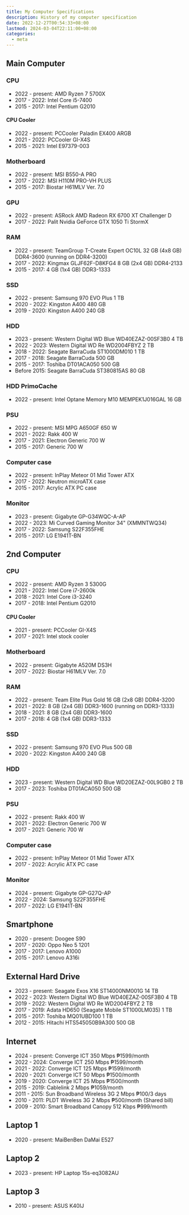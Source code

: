 ```yaml
---
title: My Computer Specifications
description: History of my computer specification
date: 2022-12-27T00:54:33+08:00
lastmod: 2024-03-04T22:11:00+08:00
categories:
  - meta
---
```

## Main Computer
### CPU
* 2022 - present: AMD Ryzen 7 5700X
* 2017 - 2022: Intel Core i5-7400
* 2015 - 2017: Intel Pentium G2010

#### CPU Cooler
* 2022 - present: PCCooler Paladin EX400 ARGB
* 2021 - 2022: PCCooler GI-X4S
* 2015 - 2021: Intel E97379-003

### Motherboard
* 2022 - present: MSI B550-A PRO
* 2017 - 2022: MSI H110M PRO-VH PLUS
* 2015 - 2017: Biostar H61MLV Ver. 7.0

### GPU
* 2022 - present: ASRock AMD Radeon RX 6700 XT Challenger D
* 2017 - 2022: Palit Nvidia GeForce GTX 1050 Ti StormX

### RAM
* 2022 - present: TeamGroup T-Create Expert OC10L 32 GB (4x8 GB) DDR4-3600 (running on DDR4-3200)
* 2017 - 2022: Kingmax GLJF62F-D8KFG4 8 GB (2x4 GB) DDR4-2133
* 2015 - 2017: 4 GB (1x4 GB) DDR3-1333

### SSD
* 2022 - present: Samsung 970 EVO Plus 1 TB
* 2020 - 2022: Kingston A400 480 GB
* 2019 - 2020: Kingston A400 240 GB

### HDD
* 2023 - present: Western Digital WD Blue WD40EZAZ-00SF3B0 4 TB
* 2022 - 2023: Western Digital WD Re WD2004FBYZ 2 TB
* 2018 - 2022: Seagate BarraCuda ST1000DM010 1 TB
* 2017 - 2018: Seagate BarraCuda 500 GB
* 2015 - 2017: Toshiba DT01ACA050 500 GB
* Before 2015: Seagate BarraCuda ST380815AS 80 GB

### HDD PrimoCache
* 2022 - present: Intel Optane Memory M10 MEMPEK1J016GAL 16 GB

### PSU
* 2022 - present: MSI MPG A650GF 650 W
* 2021 - 2022: Rakk 400 W
* 2017 - 2021: Electron Generic 700 W
* 2015 - 2017: Generic 700 W

### Computer case
* 2022 - present: InPlay Meteor 01 Mid Tower ATX
* 2017 - 2022: Neutron microATX case
* 2015 - 2017: Acrylic ATX PC case

### Monitor
* 2023 - present: Gigabyte GP-G34WQC-A-AP
* 2022 - 2023: Mi Curved Gaming Monitor 34" (XMMNTWQ34)
* 2017 - 2022: Samsung S22F355FHE
* 2015 - 2017: LG E1941T-BN

## 2nd Computer
### CPU
* 2022 - present: AMD Ryzen 3 5300G
* 2021 - 2022: Intel Core i7-2600k
* 2018 - 2021: Intel Core i3-3240
* 2017 - 2018: Intel Pentium G2010

#### CPU Cooler
* 2021 - present: PCCooler GI-X4S
* 2017 - 2021: Intel stock cooler

### Motherboard
* 2022 - present: Gigabyte A520M DS3H
* 2017 - 2022: Biostar H61MLV Ver. 7.0

### RAM
* 2022 - present: Team Elite Plus Gold 16 GB (2x8 GB) DDR4-3200
* 2021 - 2022: 8 GB (2x4 GB) DDR3-1600 (running on DDR3-1333)
* 2018 - 2021: 8 GB (2x4 GB) DDR3-1600
* 2017 - 2018: 4 GB (1x4 GB) DDR3-1333

### SSD
* 2022 - present: Samsung 970 EVO Plus 500 GB
* 2020 - 2022: Kingston A400 240 GB

### HDD
* 2023 - present: Western Digital WD Blue WD20EZAZ-00L9GB0 2 TB
* 2017 - 2023: Toshiba DT01ACA050 500 GB

### PSU
* 2022 - present: Rakk 400 W
* 2021 - 2022: Electron Generic 700 W
* 2017 - 2021: Generic 700 W

### Computer case
* 2022 - present: InPlay Meteor 01 Mid Tower ATX
* 2017 - 2022: Acrylic ATX PC case

### Monitor
* 2024 - present: Gigabyte GP-G27Q-AP
* 2022 - 2024: Samsung S22F355FHE
* 2017 - 2022: LG E1941T-BN

## Smartphone
* 2020 - present: Doogee S90
* 2017 - 2020: Oppo Neo 5 1201
* 2017 - 2017: Lenovo A1000
* 2015 - 2017: Lenovo A316i

## External Hard Drive
* 2023 - present: Seagate Exos X16 ST14000NM001G 14 TB
* 2022 - 2023: Western Digital WD Blue WD40EZAZ-00SF3B0 4 TB
* 2019 - 2022: Western Digital WD Re WD2004FBYZ 2 TB
* 2017 - 2019: Adata HD650 (Seagate Mobile ST1000LM035) 1 TB
* 2015 - 2017: Toshiba MQ01UBD100 1 TB
* 2012 - 2015: Hitachi HTS545050B9A300 500 GB

## Internet
* 2024 - present: Converge ICT 350 Mbps ₱1599/month
* 2022 - 2024: Converge ICT 250 Mbps ₱1599/month
* 2021 - 2022: Converge ICT 125 Mbps ₱1599/month
* 2020 - 2021: Converge ICT 50 Mbps ₱1500/month
* 2019 - 2020: Converge ICT 25 Mbps ₱1500/month
* 2015 - 2019: Cablelink 2 Mbps ₱1059/month
* 2011 - 2015: Sun Broadband Wireless 3G 2 Mbps ₱100/3 days
* 2010 - 2011: PLDT Wireless 3G 2 Mbps ₱500/month (Shared bill)
* 2009 - 2010: Smart Broadband Canopy 512 Kbps ₱999/month

## Laptop 1
* 2020 - present: MaiBenBen DaMai E527

## Laptop 2
* 2023 - present: HP Laptop 15s-eq3082AU

## Laptop 3
* 2010 - present: ASUS K40IJ